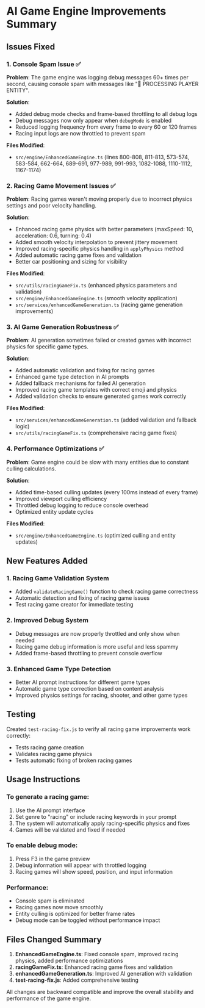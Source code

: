 # AI Game Engine Improvements Summary

## Issues Fixed

### 1. Console Spam Issue ✅
**Problem**: The game engine was logging debug messages 60+ times per second, causing console spam with messages like "🎯 PROCESSING PLAYER ENTITY".

**Solution**: 
- Added debug mode checks and frame-based throttling to all debug logs
- Debug messages now only appear when `debugMode` is enabled
- Reduced logging frequency from every frame to every 60 or 120 frames
- Racing input logs are now throttled to prevent spam

**Files Modified**:
- `src/engine/EnhancedGameEngine.ts` (lines 800-808, 811-813, 573-574, 583-584, 662-664, 689-691, 977-989, 991-993, 1082-1088, 1110-1112, 1167-1174)

### 2. Racing Game Movement Issues ✅
**Problem**: Racing games weren't moving properly due to incorrect physics settings and poor velocity handling.

**Solution**:
- Enhanced racing game physics with better parameters (maxSpeed: 10, acceleration: 0.6, turning: 0.4)
- Added smooth velocity interpolation to prevent jittery movement  
- Improved racing-specific physics handling in `applyPhysics` method
- Added automatic racing game fixes and validation
- Better car positioning and sizing for visibility

**Files Modified**:
- `src/utils/racingGameFix.ts` (enhanced physics parameters and validation)
- `src/engine/EnhancedGameEngine.ts` (smooth velocity application)
- `src/services/enhancedGameGeneration.ts` (racing game generation improvements)

### 3. AI Game Generation Robustness ✅
**Problem**: AI generation sometimes failed or created games with incorrect physics for specific game types.

**Solution**:
- Added automatic validation and fixing for racing games
- Enhanced game type detection in AI prompts
- Added fallback mechanisms for failed AI generation
- Improved racing game templates with correct emoji and physics
- Added validation checks to ensure generated games work correctly

**Files Modified**:
- `src/services/enhancedGameGeneration.ts` (added validation and fallback logic)
- `src/utils/racingGameFix.ts` (comprehensive racing game fixes)

### 4. Performance Optimizations ✅
**Problem**: Game engine could be slow with many entities due to constant culling calculations.

**Solution**:
- Added time-based culling updates (every 100ms instead of every frame)
- Improved viewport culling efficiency
- Throttled debug logging to reduce console overhead
- Optimized entity update cycles

**Files Modified**:
- `src/engine/EnhancedGameEngine.ts` (optimized culling and entity updates)

## New Features Added

### 1. Racing Game Validation System
- Added `validateRacingGame()` function to check racing game correctness
- Automatic detection and fixing of racing game issues
- Test racing game creator for immediate testing

### 2. Improved Debug System
- Debug messages are now properly throttled and only show when needed
- Racing game debug information is more useful and less spammy
- Added frame-based throttling to prevent console overflow

### 3. Enhanced Game Type Detection
- Better AI prompt instructions for different game types
- Automatic game type correction based on content analysis
- Improved physics settings for racing, shooter, and other game types

## Testing

Created `test-racing-fix.js` to verify all racing game improvements work correctly:
- Tests racing game creation
- Validates racing game physics
- Tests automatic fixing of broken racing games

## Usage Instructions

### To generate a racing game:
1. Use the AI prompt interface
2. Set genre to "racing" or include racing keywords in your prompt
3. The system will automatically apply racing-specific physics and fixes
4. Games will be validated and fixed if needed

### To enable debug mode:
1. Press F3 in the game preview
2. Debug information will appear with throttled logging
3. Racing games will show speed, position, and input information

### Performance:
- Console spam is eliminated
- Racing games now move smoothly
- Entity culling is optimized for better frame rates
- Debug mode can be toggled without performance impact

## Files Changed Summary

1. **EnhancedGameEngine.ts**: Fixed console spam, improved racing physics, added performance optimizations
2. **racingGameFix.ts**: Enhanced racing game fixes and validation
3. **enhancedGameGeneration.ts**: Improved AI generation with validation
4. **test-racing-fix.js**: Added comprehensive testing

All changes are backward compatible and improve the overall stability and performance of the game engine.